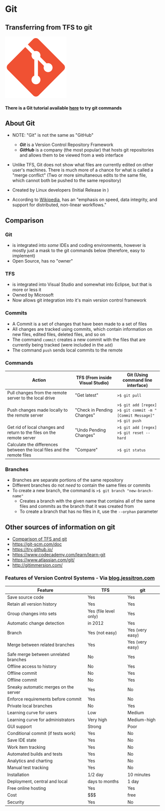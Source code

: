 Git
====

## Transferring from TFS to git

![Git Icon](./git.png)

#### There is a Git tutorial available [here](https://try.github.io/) to try git commands


## About Git

* NOTE: "Git" is not the same as "GitHub"
    - ***Git*** is a Version Control Repository Framework
    - ***GitHub*** is a company (the most popular) that hosts git repositories and allows them to be viewed from a web interface
         
        
        
* Unlike TFS, Git does not show what files are currently edited on other user's machines. There is much more of a chance for what is called a "merge conflict" (Two or more simultaneous edits to the same file, which cannot both be pushed to the same repository)

* Created by Linux developers (Initial Release in )

* According to [Wikipedia], has an "emphasis on speed, data integrity, and support for distributed, non-linear workflows."

[Wikipedia]: https://en.wikipedia.org/wiki/Git_(software)

## Comparison

### **Git** 
 - is integrated into *some* IDEs and coding environments, however is mostly just a mask to the git commands below (therefore, easy to implement)
 - Open Source, has no "owner"

### **TFS** 
 - is integrated into Visual Studio and somewhat into Eclipse, but that is more or less it
 - Owned by Microsoft
 - Now allows git integration into it's main version control framework


### Commits
* A Commit is a set of changes that have been made to a set of files
* All changes are tracked using commits, which contain information on new files, edited files, deleted files, and so on
* The command `commit` creates a new commit with the files that are currently being tracked (were included in the `add`)
* The command `push` sends local commits to the remote

### Commands

| Action |TFS (From inside Visual Studio)   |Git (Using command line interface)   |
|-----|------|--------|
|Pull changes from the remote server to the local drive|"Get latest"| `>$ git pull`  |
| Push changes made locally to the remote server |"Check in Pending Changes"| `>$ git add [regex]` <br>`>$ git commit -m "[Commit Message]"`<br> `>$ git push`  |
| Get rid of local changes and return to the files on the remote server | "Undo Pending Changes"| `>$ git add [regex]`<br> `>$ git reset --hard`|
| Calculate the differences between the local files and the remote files | "Compare"| `>$ git status`|


### Branches

* Branches are separate portions of the same repository
* Different branches do not *need* to contain the same files or commits
* To create a new branch, the command is `>$ git branch "new-branch-name"`
    - Creates a branch with the given name that contains all of the same files and commits as the branch that it was created from
    - To create a branch that has no files in it, use the `--orphan` parameter

## Other sources of information on git

- [Comparison of TFS and git](http://blog.jessitron.com/2012/12/tfs-and-git-comparison.html)
- https://git-scm.com/doc
- https://try.github.io/
- https://www.codecademy.com/learn/learn-git
- https://www.atlassian.com/git/
- http://gitimmersion.com/


### Features of Version Control Systems - Via [blog.jessitron.com](http://blog.jessitron.com/2012/12/tfs-and-git-comparison.html)

|Feature| TFS| git |
|-----------|----------|---------|
|Save source code | Yes | Yes |
|Retain all version history | Yes | Yes |
|Group changes into sets | Yes (file level only) | Yes |
|Automatic change detection | in 2012 | Yes |
|Branch | Yes (not easy) | Yes (very easy) |
|Merge between related branches | Yes | Yes (very easy) |
|Safe merge between unrelated branches | No | Yes |
|Offline access to history | No | Yes |
|Offline commit | No | Yes |
|Offline commit | No | Yes |
|Sneaky automatic merges on the server | Yes | No |
|Enforce requirements before commit | Yes | No |
|Private local branches | No | Yes |
|Learning curve for users | Low | Medium |
|Learning curve for administrators | Very high | Medium-high |
|GUI support | Strong | Poor |
|Conditional commit (if tests work) | Yes | No |
|Save IDE state | Yes | No |
|Work item tracking | Yes | No |
|Automated builds and tests | Yes | No |
|Analytics and charting | Yes | No |
|Manual test tracking | Yes | No |
|Installation | 1/2 day | 10 minutes |
|Deployment, central and local | days to months | 1 day |
|Free online hosting | Yes | Yes |
|Cost | $$$ | free |
|Security | Yes | No |